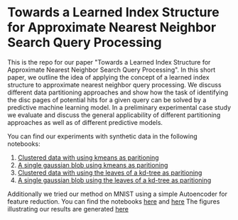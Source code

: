 # Towards a Learned Index Structure for Approximate Nearest Neighbor Search Query Processing

This is the repo for our paper "Towards a Learned Index Structure for Approximate Nearest Neighbor Search Query Processing". In this short paper, we outline the idea of applying the concept of a learned index structure to approximate nearest neighbor query processing. We discuss different data partitioning approaches and show how the task of identifying the disc pages of potential hits for a given query can be solved by a predictive machine learning model. In a preliminary experimental case study we evaluate and discuss the general applicability of different partitioning approaches as well as of different predictive models.

You can find our experiments with synthetic data in the following notebooks:
1. [Clustered data with using kmeans as paritioning](Experiment_01__kmeans_clustered.ipynb)
2. [A single gaussian blob using kmeans as paritioning](Experiment_01__kmeans_uniform.ipynb)
3. [Clustered data with using the leaves of a kd-tree as paritioning](Experiment_03__KD_Tree_clustered.ipynb)
4. [A single gaussian blob using the leaves of a kd-tree as paritioning](Experiment_04__KD_Tree_Uniform.ipynb)

Additionally we tried our method on MNIST using a simple Autoencoder for feature reduction.
You can find the notebooks [here](MNIST-LIS.ipynb) and [here](MNIST-LIS-KD_Tree.ipynb)
The figures illustrating our results are generated [here](Analysis.ipynb)
